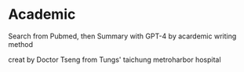 # Academic 

Search from Pubmed, then Summary with GPT-4 by acardemic writing method


creat by Doctor Tseng from Tungs' taichung metroharbor hospital
